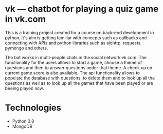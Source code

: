 # vk — chatbot for playing a quiz game in vk.com
This is a training project created for a course on back-end development in python. It's aim is getting familiar with concepts such as callbacks and connecting with APIs and python libraries such as aiohttp, requests, pymongo and others.

The bot works in multi-people chats in the social network vk.com. The functionality for the users allows to start a game, choose a theme of questions and then to answer questions under that theme. A check up on current game score is also available. The api functionality allows to populate the database with questions, to delete them and to look up all the questions as well as to look up all the games that have been played or are beeing played now.

# Technologies
- Python 3.8
- MongoDB
